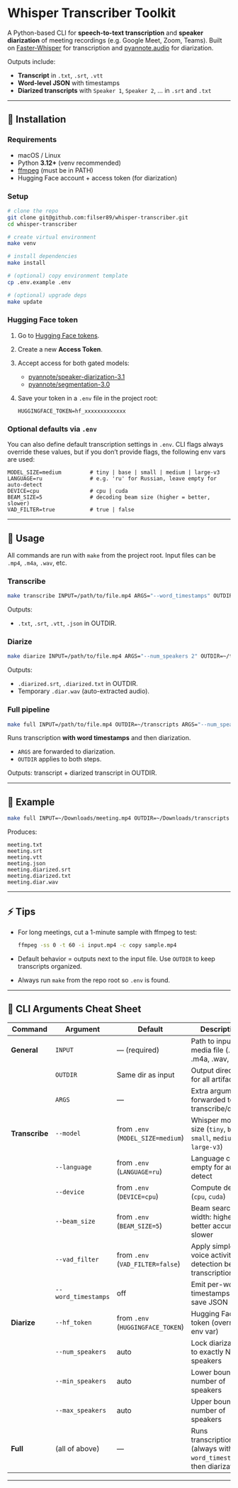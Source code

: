 # Whisper Transcriber Toolkit

A Python-based CLI for **speech-to-text transcription** and **speaker diarization** of meeting recordings (e.g. Google Meet, Zoom, Teams).
Built on [Faster-Whisper](https://github.com/guillaumekln/faster-whisper) for transcription and [pyannote.audio](https://github.com/pyannote/pyannote-audio) for diarization.

Outputs include:

- **Transcript** in `.txt`, `.srt`, `.vtt`
- **Word-level JSON** with timestamps
- **Diarized transcripts** with `Speaker 1`, `Speaker 2`, … in `.srt` and `.txt`

---

## 🔧 Installation

### Requirements

- macOS / Linux
- Python **3.12+** (venv recommended)
- [ffmpeg](https://ffmpeg.org/download.html) (must be in PATH)
- Hugging Face account + access token (for diarization)

### Setup

```bash
# clone the repo
git clone git@github.com:filser89/whisper-transcriber.git
cd whisper-transcriber
```

```bash
# create virtual environment
make venv
```

```bash
# install dependencies
make install
```

```bash
# (optional) copy environment template
cp .env.example .env
```

```bash
# (optional) upgrade deps
make update
```

### Hugging Face token

1. Go to [Hugging Face tokens](https://huggingface.co/settings/tokens).
2. Create a new **Access Token**.
3. Accept access for both gated models:

   - [pyannote/speaker-diarization-3.1](https://huggingface.co/pyannote/speaker-diarization-3.1)
   - [pyannote/segmentation-3.0](https://huggingface.co/pyannote/segmentation-3.0)

4. Save your token in a `.env` file in the project root:

   ```env
   HUGGINGFACE_TOKEN=hf_xxxxxxxxxxxxx
   ```

### Optional defaults via `.env`

You can also define default transcription settings in `.env`. CLI flags always override these values, but if you don’t provide flags, the following env vars are used:

```env
MODEL_SIZE=medium         # tiny | base | small | medium | large-v3
LANGUAGE=ru               # e.g. 'ru' for Russian, leave empty for auto-detect
DEVICE=cpu                # cpu | cuda
BEAM_SIZE=5               # decoding beam size (higher = better, slower)
VAD_FILTER=true           # true | false
```

---

## 🚀 Usage

All commands are run with `make` from the project root.
Input files can be `.mp4`, `.m4a`, `.wav`, etc.

### Transcribe

```bash
make transcribe INPUT=/path/to/file.mp4 ARGS="--word_timestamps" OUTDIR=~/transcripts
```

Outputs:

- `.txt`, `.srt`, `.vtt`, `.json` in OUTDIR.

### Diarize

```bash
make diarize INPUT=/path/to/file.mp4 ARGS="--num_speakers 2" OUTDIR=~/transcripts
```

Outputs:

- `.diarized.srt`, `.diarized.txt` in OUTDIR.
- Temporary `.diar.wav` (auto-extracted audio).

### Full pipeline

```bash
make full INPUT=/path/to/file.mp4 OUTDIR=~/transcripts ARGS="--num_speakers 2"
```

Runs transcription **with word timestamps** and then diarization.

- `ARGS` are forwarded to diarization.
- `OUTDIR` applies to both steps.

Outputs: transcript + diarized transcript in OUTDIR.

---

## 📂 Example

```bash
make full INPUT=~/Downloads/meeting.mp4 OUTDIR=~/Downloads/transcripts ARGS="--min_speakers 2 --max_speakers 4"
```

Produces:

```
meeting.txt
meeting.srt
meeting.vtt
meeting.json
meeting.diarized.srt
meeting.diarized.txt
meeting.diar.wav
```

---

## ⚡ Tips

- For long meetings, cut a 1-minute sample with ffmpeg to test:

  ```bash
  ffmpeg -ss 0 -t 60 -i input.mp4 -c copy sample.mp4
  ```

- Default behavior = outputs next to the input file. Use `OUTDIR` to keep transcripts organized.
- Always run `make` from the repo root so `.env` is found.

---

## 📑 CLI Arguments Cheat Sheet

| Command        | Argument            | Default                           | Description                                                           |
| -------------- | ------------------- | --------------------------------- | --------------------------------------------------------------------- |
| **General**    | `INPUT`             | — (required)                      | Path to input media file (.mp4, .m4a, .wav, …)                        |
|                | `OUTDIR`            | Same dir as input                 | Output directory for all artifacts                                    |
|                | `ARGS`              | —                                 | Extra arguments forwarded to transcribe/diarize                       |
| **Transcribe** | `--model`           | from `.env` (`MODEL_SIZE=medium`) | Whisper model size (`tiny`, `base`, `small`, `medium`, `large-v3`)    |
|                | `--language`        | from `.env` (`LANGUAGE=ru`)       | Language code, empty for auto-detect                                  |
|                | `--device`          | from `.env` (`DEVICE=cpu`)        | Compute device (`cpu`, `cuda`)                                        |
|                | `--beam_size`       | from `.env` (`BEAM_SIZE=5`)       | Beam search width: higher = better accuracy, slower                   |
|                | `--vad_filter`      | from `.env` (`VAD_FILTER=false`)  | Apply simple voice activity detection before transcription            |
|                | `--word_timestamps` | off                               | Emit per-word timestamps and save JSON                                |
| **Diarize**    | `--hf_token`        | from `.env` (`HUGGINGFACE_TOKEN`) | Hugging Face token (overrides env var)                                |
|                | `--num_speakers`    | auto                              | Lock diarization to exactly N speakers                                |
|                | `--min_speakers`    | auto                              | Lower bound on number of speakers                                     |
|                | `--max_speakers`    | auto                              | Upper bound on number of speakers                                     |
| **Full**       | (all of above)      | —                                 | Runs transcription (always with `--word_timestamps`) then diarization |

---

